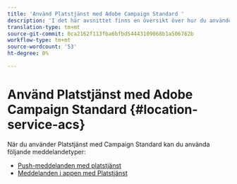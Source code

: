 ```yaml
---
title: 'Använd Platstjänst med Adobe Campaign Standard '
description: 'I det här avsnittet finns en översikt över hur du använder Platstjänst med Campaign Standard. '
translation-type: tm+mt
source-git-commit: 0ca2162f113fba6bfbd54443109068b1a506762b
workflow-type: tm+mt
source-wordcount: '53'
ht-degree: 0%

---
```



# Använd Platstjänst med Adobe Campaign Standard {#location-service-acs}

När du använder Platstjänst med Campaign Standard kan du använda följande meddelandetyper:

* [Push-meddelanden med platstjänst](/help/use-places-with-other-solutions/places-acs/places-acs-push-notifications.md)
* [Meddelanden i appen med Platstjänst](/help/use-places-with-other-solutions/places-acs/places-acs-in-app-messages.md)